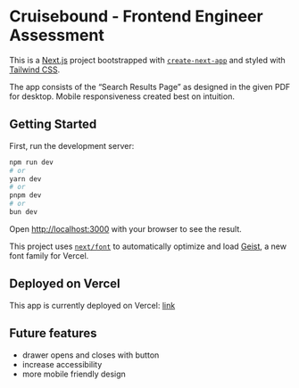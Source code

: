 # Cruisebound - Frontend Engineer Assessment 

This is a [Next.js](https://nextjs.org) project bootstrapped with [`create-next-app`](https://nextjs.org/docs/app/api-reference/cli/create-next-app) and styled with [Tailwind CSS](https://tailwindcss.com/docs).

The app consists of the “Search Results Page” as designed in the given PDF for desktop. Mobile responsiveness created best on intuition.



## Getting Started

First, run the development server:

```bash
npm run dev
# or
yarn dev
# or
pnpm dev
# or
bun dev
```

Open [http://localhost:3000](http://localhost:3000) with your browser to see the result.

This project uses [`next/font`](https://nextjs.org/docs/app/building-your-application/optimizing/fonts) to automatically optimize and load [Geist](https://vercel.com/font), a new font family for Vercel.


## Deployed on Vercel

This app is currently deployed on Vercel: [link](https://cruisebound-takehome.vercel.app/)


## Future features

- drawer opens and closes with button
- increase accessibility 
- more mobile friendly design